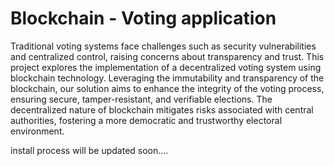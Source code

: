 # Blockchain - Voting application


Traditional voting systems face challenges such as security vulnerabilities and centralized control, raising concerns about transparency and trust. This project explores the implementation of a decentralized voting system using blockchain technology. Leveraging the immutability and transparency of the blockchain, our solution aims to enhance the integrity of the voting process, ensuring secure, tamper-resistant, and verifiable elections. The decentralized nature of blockchain mitigates risks associated with central authorities, fostering a more democratic and trustworthy electoral environment.


install process will be updated soon....

